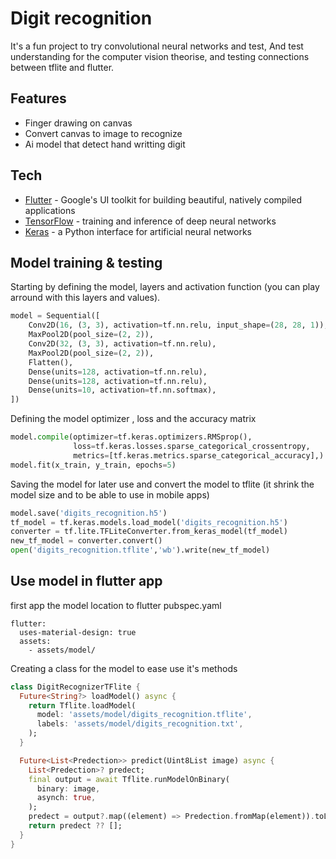 # Digit recognition
It's a fun project to try convolutional neural networks and test,  And test understanding for the computer vision theorise, and testing connections between tflite and flutter.

## Features
- Finger drawing on canvas
- Convert canvas to image to recognize
- Ai model that detect hand writting digit

## Tech

- [Flutter](https://flutter.dev/) - Google's UI toolkit for building beautiful, natively compiled applications
- [TensorFlow](https://www.tensorflow.org/) - training and inference of deep neural networks
- [Keras](https://keras.io/) - a Python interface for artificial neural networks

## Model training & testing

Starting by defining the model, layers and activation function (you can play arround with this layers and values).

```python
model = Sequential([
    Conv2D(16, (3, 3), activation=tf.nn.relu, input_shape=(28, 28, 1)),
    MaxPool2D(pool_size=(2, 2)),
    Conv2D(32, (3, 3), activation=tf.nn.relu),
    MaxPool2D(pool_size=(2, 2)),
    Flatten(),
    Dense(units=128, activation=tf.nn.relu),
    Dense(units=128, activation=tf.nn.relu),
    Dense(units=10, activation=tf.nn.softmax),
])
```
Defining the model optimizer , loss and the accuracy matrix
```python
model.compile(optimizer=tf.keras.optimizers.RMSprop(),
              loss=tf.keras.losses.sparse_categorical_crossentropy,
              metrics=[tf.keras.metrics.sparse_categorical_accuracy],)
model.fit(x_train, y_train, epochs=5)
```
Saving the model for later use and convert the model to tflite (it shrink the model size and to be able to use in mobile apps)
```python
model.save('digits_recognition.h5')
tf_model = tf.keras.models.load_model('digits_recognition.h5')
converter = tf.lite.TFLiteConverter.from_keras_model(tf_model)
new_tf_model = converter.convert()
open('digits_recognition.tflite','wb').write(new_tf_model)
```
## Use model in flutter app

first app the model location to flutter pubspec.yaml

```
flutter:
  uses-material-design: true
  assets:
    - assets/model/
```

Creating a class for the model to ease use it's methods

```dart
class DigitRecognizerTFlite {
  Future<String?> loadModel() async {
    return Tflite.loadModel(
      model: 'assets/model/digits_recognition.tflite',
      labels: 'assets/model/digits_recognition.txt',
    );
  }

  Future<List<Predection>> predict(Uint8List image) async {
    List<Predection>? predect;
    final output = await Tflite.runModelOnBinary(
      binary: image,
      asynch: true,
    );
    predect = output?.map((element) => Predection.fromMap(element)).toList();
    return predect ?? [];
  }
}
```
